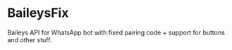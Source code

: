 # BaileysFix
Baileys API for WhatsApp bot with fixed pairing code + support for buttons and other stuff.
